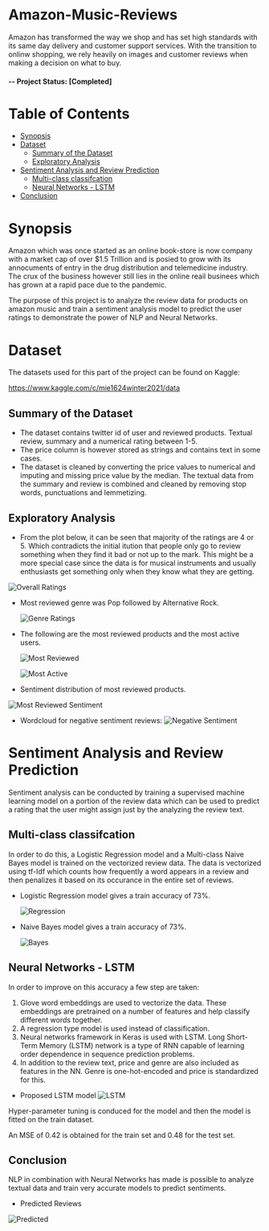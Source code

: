 # Amazon-Music-Reviews <!-- omit in toc -->

Amazon has transformed the way we shop and has set high standards with its same day delivery and customer support services. With the transition to onlinw shopping, we rely heavily on images and customer reviews when making a decision on what to buy. 

#### -- Project Status: [Completed]

# Table of Contents <!-- omit in toc -->

- [Synopsis](#synopsis)
- [Dataset](#dataset)
  - [Summary of the Dataset](#summary-of-the-dataset)
  - [Exploratory Analysis](#eda)
- [Sentiment Analysis and Review Prediction](#sentiment)
  - [Multi-class classifcation](#classification)
  - [Neural Networks - LSTM](#lstm)
- [Conclusion](#conclusion)

# Synopsis <a name="synopsis"></a>

Amazon which was once started as an online book-store is now company with a market cap of over $1.5 Trillion and is posied to grow with its annocuments of entry in the drug distribution and telemedicine industry. The crux of the business however still lies in the online reail businees which has grown at a rapid pace due to the pandemic. 

The purpose of this project is to analyze the review data for products on amazon music and train a sentiment analysis model to predict the user ratings to demonstrate the power of NLP and Neural Networks. 

# Dataset <a name="dataset"></a>

The datasets used for this part of the project can be found on Kaggle: 

https://www.kaggle.com/c/mie1624winter2021/data

## Summary of the Dataset <a name="summary-of-the-dataset"></a>

 - The dataset contains twitter id of user and reviewed products. Textual review, summary and a numerical rating between 1-5. 
 - The price column is however stored as strings and contains text in some cases.
 - The dataset is cleaned by converting the price values to numerical and imputing and missing price value by the median. The textual data from the summary and review is combined and cleaned by removing stop words, punctuations and lemmetizing. 

## Exploratory Analysis <a name="eda"></a>

 - From the plot below, it can be seen that majority of the ratings are 4 or 5. Which contradicts the initial itution that people only go to review something when they find it bad or not up to the mark. This might be a more special case since the data is for musical instruments and usually enthusiasts get something only when they know what they are getting.

  ![Overall Ratings](images/Distribution_of_ratings.png)

- Most reviewed genre was Pop followed by Alternative Rock. 

  ![Genre Ratings](images/Distribution_of_ratings_category.png)

- The following are the most reviewed products and the most active users.

  ![Most Reviewed](images/Top_reviewed.png)
  
  ![Most Active](images/Top_reviewers.png)
  
 - Sentiment distribution of most reviewed products.
 
  ![Most Reviewed Sentiment](images/Top_reviewed_sentiments.png)
 
- Wordcloud for negative sentiment reviews:
  ![Negative Sentiment](images/Negative_wordcloud.png)
  
# Sentiment Analysis and Review Prediction <a name="sentiment"></a>

Sentiment analysis can be conducted by training a supervised machine learning model on a portion of the review data which can be used to predict a rating that the user might assign just by the analyzing the review text.

## Multi-class classifcation <a name="classification"></a>

In order to do this, a Logistic Regression model and a Multi-class Naive Bayes model is trained on the vectorized review data. The data is vectorized using tf-Idf which counts how frequently a word appears in a review and then penalizes it based on its occurance in the entire set of reviews.

- Logistic Regression model gives a train accuracy of 73%.

  ![Regression](images/logistic_regresssion.png)
  
- Naive Bayes model gives a train accuracy of 73%.

  ![Bayes](images/naive_bayes.PNG)

## Neural Networks - LSTM <a name="classification"></a>

In order to improve on this accuracy a few step are taken:
1. Glove word embeddings are used to vectorize the data. These embeddings are pretrained on a number of features and help classify different words together.
2. A regression type model is used instead of classification. 
3. Neural networks framework in Keras is used with LSTM. Long Short-Term Memory (LSTM) network is a type of RNN capable of learning order dependence in sequence prediction problems. 
4. In addition to the review text, price and genre are also included as features in the NN. Genre is one-hot-encoded and price is standardized for this.

- Proposed LSTM model
  ![LSTM](images/lstm.PNG)

Hyper-parameter tuning is conduced for the model and then the model is fitted on the train dataset. 

An MSE of 0.42 is obtained for the train set and 0.48 for the test set. 

## Conclusion <a name="conclusion"></a>

NLP in combination with Neural Networks has made is possible to analyze textual data and train very accurate models to predict sentiments. 

- Predicted Reviews

![Predicted](images/Distribution_of_ratings_predicted.PNG)
